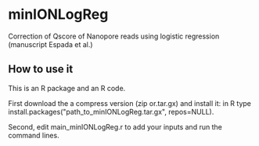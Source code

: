 # minIONLogReg
Correction of Qscore of Nanopore reads using logistic regression (manuscript Espada et al.) 


## How to use it

This is an R package and an R code. 

First download the a compress version (zip or.tar.gx) and install it: in R type install.packages("path_to_minIONLogReg.tar.gx", repos=NULL).

Second, edit main_minIONLogReg.r to add your inputs and run the command lines. 


